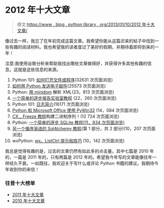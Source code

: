 # 2012 年十大文章

> 原文:[https://www . blog . python library . org/2013/01/10/2012 年十大文章/](https://www.blog.pythonlibrary.org/2013/01/10/top-ten-articles-of-2012/)

像过去一样，我忘了在年初完成这篇文章。我希望你能从这篇迟来的帖子中找到一些有趣的阅读材料。我也希望我的读者度过了美好的假期，并期待着即将到来的一年！

注意:我使用谷歌分析来帮助我找出哪些文章做得好，并获得许多其他有趣的信息。这就是这些信息的来源。

1.  Python 101: [如何打开文件或程序](https://www.blog.pythonlibrary.org/2010/09/04/python-101-how-to-open-a-file-or-program/)(32631 次页面浏览)
2.  [如何用 Python 发送电子邮件](https://www.blog.pythonlibrary.org/2010/05/14/how-to-send-email-with-python/)(25573 次页面浏览)
3.  Python: [用 minidom](https://www.blog.pythonlibrary.org/2010/11/12/python-parsing-xml-with-minidom/) 解析 XML(23，813 次页面浏览)
4.  [一个简单的逐步报告实验室教程](https://www.blog.pythonlibrary.org/2010/03/08/a-simple-step-by-step-reportlab-tutorial/) (22，260 次页面浏览)
5.  Python 101: [日志简介](https://www.blog.pythonlibrary.org/2012/08/02/python-101-an-intro-to-logging/)(16171 次页面浏览)
6.  [Python 和 Microsoft Office 使用 PyWin32](https://www.blog.pythonlibrary.org/2010/07/16/python-and-microsoft-office-using-pywin32/) (14，084 次页面浏览)
7.  [CX _ Freeze 教程](https://www.blog.pythonlibrary.org/2010/08/12/a-cx_freeze-tutorial-build-a-binary-series/)构建二进制序列！(12 724 次页面浏览)
8.  Python: [一个简单的逐步 SQLite 教程(11，834 次页面浏览)](https://www.blog.pythonlibrary.org/2012/07/18/python-a-simple-step-by-step-sqlite-tutorial/)
9.  [另一个循序渐进的 SqlAlchemy 教程](https://www.blog.pythonlibrary.org/2010/02/03/another-step-by-step-sqlalchemy-tutorial-part-1-of-2/)(第 1 部分，共 2 部分)(10，207 次页面浏览)
10.  wxPython: [wx。ListCtrl 提示和技巧](https://www.blog.pythonlibrary.org/2011/01/04/wxpython-wx-listctrl-tips-and-tricks/) (10，142 次页面浏览)

我总是觉得有趣的是，过去的文章仍然有如此多的点击量。其中七篇是 2010 年的，一篇是 2011 年的，只有两篇是 2012 年的。希望我今年写的文章能像往年一样经久不衰。一如既往，我欢迎关于写什么或评论 Python 书籍的建议。我期待今年收到你的来信！

### 往昔十大榜单

*   [2011 年十大文章](https://www.blog.pythonlibrary.org/2011/12/31/top-ten-articles-of-2011/)
*   [2010 年十大文章](https://www.blog.pythonlibrary.org/2010/12/30/top-ten-articles-of-2010/)
